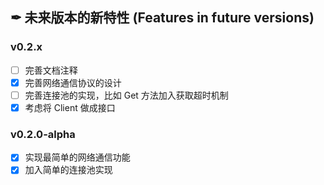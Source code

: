 ## ✒ 未来版本的新特性 (Features in future versions)

### v0.2.x

* [ ] 完善文档注释
* [x] 完善网络通信协议的设计
* [ ] 完善连接池的实现，比如 Get 方法加入获取超时机制
* [x] 考虑将 Client 做成接口

### v0.2.0-alpha

* [x] 实现最简单的网络通信功能
* [x] 加入简单的连接池实现